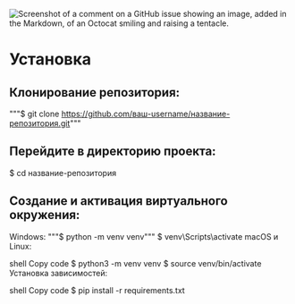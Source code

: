 ![Screenshot of a comment on a GitHub issue showing an image, added in the Markdown, of an Octocat smiling and raising a tentacle.](https://mykotty.eu/data/include/cms/FAQ/tytulowa_FAQ.jpeg)

# Установка

## Клонирование репозитория:
"""$ git clone https://github.com/ваш-username/название-репозитория.git"""

## Перейдите в директорию проекта:
$ cd название-репозитория

## Создание и активация виртуального окружения:

Windows:
"""$ python -m venv venv"""
$ venv\Scripts\activate
macOS и Linux:

shell
Copy code
$ python3 -m venv venv
$ source venv/bin/activate
Установка зависимостей:

shell
Copy code
$ pip install -r requirements.txt